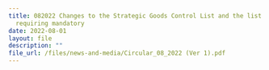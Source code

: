 ```yaml
---
title: 082022 Changes to the Strategic Goods Control List and the list of items
  requiring mandatory
date: 2022-08-01
layout: file
description: ""
file_url: /files/news-and-media/Circular_08_2022 (Ver 1).pdf
---
```


